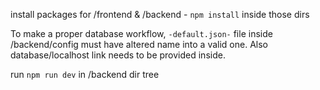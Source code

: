 install packages for /frontend & /backend - `npm install` inside those dirs

To make a proper database workflow, `-default.json-` file inside /backend/config must have altered name into a valid one. Also database/localhost link needs to be provided inside.

run `npm run dev` in /backend dir tree